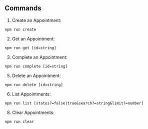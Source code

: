 ## Commands

1. Create an Appointment:

`npm run create`

2. Get an Appointment:

`npm run get [id=string]`

3. Complete an Appointment:

`npm run complete [id=string]`

5. Delete an Appointment:

`npm run delete [id=string]`

6. List Appointments:

`npm run list [status?=false|true&search?=string&limit?=number]`

8. Clear Appointments:

`npm run clear`